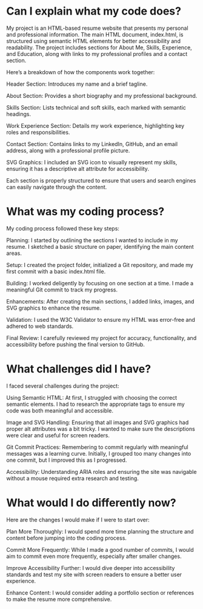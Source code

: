 # Can I explain what my code does?

My project is an HTML-based resume website that presents my personal and professional 
information. The main HTML document, index.html, is structured using semantic HTML 
elements for better accessibility and readability. The project includes sections 
for About Me, Skills, Experience, and Education, along with links to my professional profiles and a contact section.

Here’s a breakdown of how the components work together:

Header Section: Introduces my name and a brief tagline.

About Section: Provides a short biography and my professional background.

Skills Section: Lists technical and soft skills, each marked with semantic headings.

Work  Experience Section: Details my work experience, highlighting key roles and responsibilities.

Contact Section: Contains links to my LinkedIn, GitHub, and an email address, along 
with a professional profile picture.

SVG Graphics: I included an SVG icon to visually represent my skills, ensuring it has 
a descriptive alt attribute for accessibility.

Each section is properly structured to ensure that users and search engines can easily 
navigate through the content.

# What was my coding process?

My coding process followed these key steps:

Planning: I started by outlining the sections I wanted to include in my resume. 
I sketched a basic structure on paper, identifying the main content areas.

Setup: I created the project folder, initialized a Git repository, and made my first 
commit with a basic index.html file.

Building: I worked deligently by focusing on one section at a time. I made a meaningful 
Git commit to track my progress.

Enhancements: After creating the main sections, I added links, images, and SVG 
graphics to enhance the resume.

Validation: I used the W3C Validator to ensure my HTML was error-free and adhered 
to web standards.

Final Review: I carefully reviewed my project for accuracy, functionality, and 
accessibility before pushing the final version to GitHub.

# What challenges did I have?

I faced several challenges during the project:

Using Semantic HTML: At first, I struggled with choosing the correct semantic elements. 
I had to research the appropriate tags to ensure my code was both meaningful and accessible.

Image and SVG Handling: Ensuring that all images and SVG graphics had proper alt 
attributes was a bit tricky. I wanted to make sure the descriptions were clear and useful for screen readers.

Git Commit Practices: Remembering to commit regularly with meaningful messages was 
a learning curve. Initially, I grouped too many changes into one commit, but I improved this as I progressed.

Accessibility: Understanding ARIA roles and ensuring the site was navigable without 
a mouse required extra research and testing.

# What would I do differently now?

Here are the changes I would make if I were to start over:

Plan More Thoroughly: I would spend more time planning the structure and content 
before jumping into the coding process.

Commit More Frequently: While I made a good number of commits, I would aim to 
commit even more frequently, especially after smaller changes.

Improve Accessibility Further: I would dive deeper into accessibility standards 
and test my site with screen readers to ensure a better user experience.

Enhance Content: I would consider adding a portfolio section or references to make 
the resume more comprehensive.